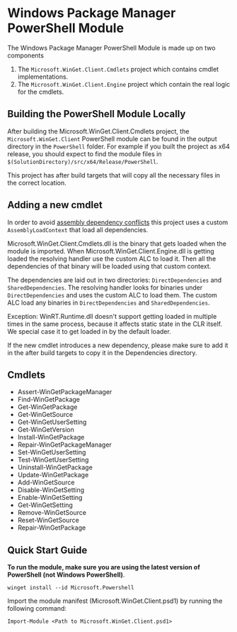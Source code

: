 # Windows Package Manager PowerShell Module

The Windows Package Manager PowerShell Module is made up on two components

1. The `Microsoft.WinGet.Client.Cmdlets` project which contains cmdlet implementations.
2. The `Microsoft.WinGet.Client.Engine` project which contain the real logic for the cmdlets.

## Building the PowerShell Module Locally

After building the Microsoft.WinGet.Client.Cmdlets project, the `Microsoft.WinGet.Client` PowerShell module can be found in the output directory in the `PowerShell` folder. For example if you built the project as x64 release, you should expect to find the module files in `$(SolutionDirectory)/src/x64/Release/PowerShell`.

This project has after build targets that will copy all the necessary files in the correct location.

## Adding a new cmdlet
In order to avoid [assembly dependency conflicts](https://learn.microsoft.com/en-us/powershell/scripting/dev-cross-plat/resolving-dependency-conflicts?view=powershell-7.3) this project uses a custom `AssemblyLoadContext` that load all dependencies.

Microsoft.WinGet.Client.Cmdlets.dll is the binary that gets loaded when the module is imported. When Microsoft.WinGet.Client.Engine.dll is getting loaded the resolving handler use the custom ALC to load it. Then all the dependencies of that binary will be loaded using that custom context.

The dependencies are laid out in two directories: `DirectDependencies` and `SharedDependencies`. The resolving handler looks for binaries under `DirectDependencies` and uses the custom ALC to load them. The custom ALC load any binaries in `DirectDependencies` and `SharedDependencies`.

Exception: WinRT.Runtime.dll doesn't support getting loaded in multiple times in the same process, because it affects static state in the CLR itself. We special case it to get loaded in by the default loader.

If the new cmdlet introduces a new dependency, please make sure to add it in the after build targets to copy it in the Dependencies directory.

## Cmdlets
- Assert-WinGetPackageManager
- Find-WinGetPackage
- Get-WinGetPackage
- Get-WinGetSource
- Get-WinGetUserSetting
- Get-WinGetVersion
- Install-WinGetPackage
- Repair-WinGetPackageManager
- Set-WinGetUserSetting
- Test-WinGetUserSetting
- Uninstall-WinGetPackage
- Update-WinGetPackage
- Add-WinGetSource
- Disable-WinGetSetting
- Enable-WinGetSetting
- Get-WinGetSetting
- Remove-WinGetSource
- Reset-WinGetSource
- Repair-WinGetPackage

## Quick Start Guide

**To run the module, make sure you are using the latest version of PowerShell (not Windows PowerShell)**. 

```
winget install --id Microsoft.Powershell
```

Import the module manifest (Microsoft.WinGet.Client.psd1) by running the following command:

```
Import-Module <Path to Microsoft.WinGet.Client.psd1>
```

